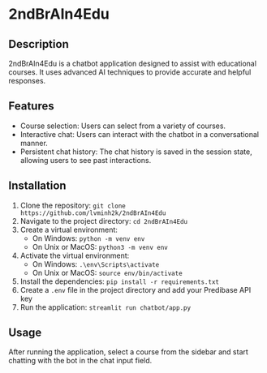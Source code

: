 # 2ndBrAIn4Edu

## Description

2ndBrAIn4Edu is a chatbot application designed to assist with educational courses. It uses advanced AI techniques to provide accurate and helpful responses.

## Features

- Course selection: Users can select from a variety of courses.
- Interactive chat: Users can interact with the chatbot in a conversational manner.
- Persistent chat history: The chat history is saved in the session state, allowing users to see past interactions.

## Installation

1. Clone the repository: `git clone https://github.com/lvminh2k/2ndBrAIn4Edu`
2. Navigate to the project directory: `cd 2ndBrAIn4Edu`
3. Create a virtual environment:
   - On Windows: `python -m venv env`
   - On Unix or MacOS: `python3 -m venv env`
4. Activate the virtual environment:
   - On Windows: `.\env\Scripts\activate`
   - On Unix or MacOS: `source env/bin/activate`
5. Install the dependencies: `pip install -r requirements.txt`
6. Create a `.env` file in the project directory and add your Predibase API key
7. Run the application: `streamlit run chatbot/app.py`

## Usage

After running the application, select a course from the sidebar and start chatting with the bot in the chat input field.
